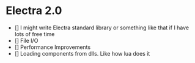 # Electra 2.0

+ [] I might write Electra standard library or something like that if I have lots of free time
+ [] File I/O
+ [] Performance Improvements
+ [] Loading components from dlls. Like how lua does it
